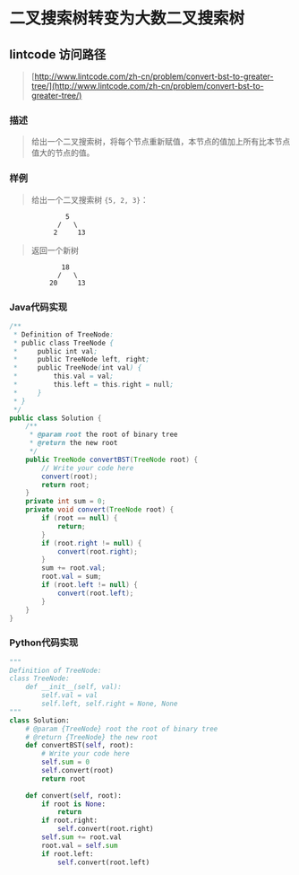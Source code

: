 # 二叉搜索树转变为大数二叉搜索树



## lintcode 访问路径

> [http://www.lintcode.com/zh-cn/problem/convert-bst-to-greater-tree/](http://www.lintcode.com/zh-cn/problem/convert-bst-to-greater-tree/)

### 描述

> 给出一个二叉搜索树，将每个节点重新赋值，本节点的值加上所有比本节点值大的节点的值。

### 样例

> 给出一个二叉搜索树 `{5, 2, 3}`：
> 
```
              5
            /   \
           2     13
```
> 返回一个新树
> 
```
             18
            /   \
          20     13
```

### Java代码实现

```java
/**
 * Definition of TreeNode:
 * public class TreeNode {
 *     public int val;
 *     public TreeNode left, right;
 *     public TreeNode(int val) {
 *         this.val = val;
 *         this.left = this.right = null;
 *     }
 * }
 */
public class Solution {
    /**
     * @param root the root of binary tree
     * @return the new root
     */
    public TreeNode convertBST(TreeNode root) {
        // Write your code here
        convert(root);
        return root;
    }
    private int sum = 0;
    private void convert(TreeNode root) {
        if (root == null) {
            return;
        }
        if (root.right != null) {
            convert(root.right);
        }
        sum += root.val;
        root.val = sum;
        if (root.left != null) {
            convert(root.left);
        }
    }
}
```

### Python代码实现

```python
"""
Definition of TreeNode:
class TreeNode:
    def __init__(self, val):
        self.val = val
        self.left, self.right = None, None
"""
class Solution:
    # @param {TreeNode} root the root of binary tree
    # @return {TreeNode} the new root
    def convertBST(self, root):
        # Write your code here
        self.sum = 0
        self.convert(root)
        return root
        
    def convert(self, root):
        if root is None:
            return
        if root.right:
            self.convert(root.right)
        self.sum += root.val
        root.val = self.sum
        if root.left:
            self.convert(root.left)
```


